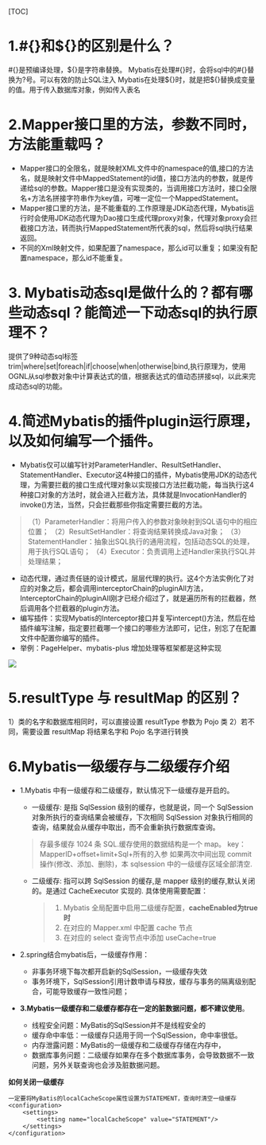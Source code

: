 [TOC]


# 1.#{}和${}的区别是什么？

#{}是预编译处理，${}是字符串替换。
Mybatis在处理#{}时，会将sql中的#{}替换为?号。可以有效的防止SQL注入
Mybatis在处理${}时，就是把${}替换成变量的值。用于传入数据库对象，例如传入表名

# 2.Mapper接口里的方法，参数不同时，方法能重载吗？

- Mapper接口的全限名，就是映射XML文件中的namespace的值,接口的方法名，就是映射文件中MappedStatement的id值，接口方法内的参数，就是传递给sql的参数。Mapper接口是没有实现类的，当调用接口方法时，接口全限名+方法名拼接字符串作为key值，可唯一定位一个MappedStatement。
- Mapper接口里的方法，是不能重载的.工作原理是JDK动态代理，Mybatis运行时会使用JDK动态代理为Dao接口生成代理proxy对象，代理对象proxy会拦截接口方法，转而执行MappedStatement所代表的sql，然后将sql执行结果返回。
- 不同的Xml映射文件，如果配置了namespace，那么id可以重复；如果没有配置namespace，那么id不能重复。

# 3. Mybatis动态sql是做什么的？都有哪些动态sql？能简述一下动态sql的执行原理不？

提供了9种动态sql标签trim|where|set|foreach|if|choose|when|otherwise|bind,执行原理为，使用OGNL从sql参数对象中计算表达式的值，根据表达式的值动态拼接sql，以此来完成动态sql的功能。

# 4.简述Mybatis的插件plugin运行原理，以及如何编写一个插件。

- Mybatis仅可以编写针对ParameterHandler、ResultSetHandler、StatementHandler、Executor这4种接口的插件，Mybatis使用JDK的动态代理，为需要拦截的接口生成代理对象以实现接口方法拦截功能，每当执行这4种接口对象的方法时，就会进入拦截方法，具体就是InvocationHandler的invoke()方法，当然，只会拦截那些你指定需要拦截的方法。
> 
> （1）ParameterHandler：将用户传入的参数对象映射到SQL语句中的相应位置；
> （2）ResultSetHandler：将查询结果转换成Java对象；
> （3）StatementHandler：抽象出SQL执行的通用流程，包括动态SQL的处理，用于执行SQL语句；
> （4）Executor：负责调用上述Handler来执行SQL并处理结果；
> 
- 动态代理，通过责任链的设计模式，层层代理的执行。这4个方法实例化了对应的对象之后，都会调用interceptorChain的pluginAll方法，InterceptorChain的pluginAll刚才已经介绍过了，就是遍历所有的拦截器，然后调用各个拦截器的plugin方法。
- 编写插件：实现Mybatis的Interceptor接口并复写intercept()方法，然后在给插件编写注解，指定要拦截哪一个接口的哪些方法即可，记住，别忘了在配置文件中配置你编写的插件。
- 举例：PageHelper、mybatis-plus 增加处理等框架都是这种实现

![](https://img2024.cnblogs.com/blog/1694759/202406/1694759-20240620154159824-74835647.png)


# 5.resultType 与 resultMap 的区别？
1）类的名字和数据库相同时，可以直接设置 resultType 参数为 Pojo 类
2）若不同，需要设置 resultMap 将结果名字和 Pojo 名字进行转换


# 6.Mybatis一级缓存与二级缓存介绍
- 1.Mybatis 中有一级缓存和二级缓存，默认情况下一级缓存是开启的。
  - 一级缓存: 是指 SqlSession 级别的缓存，也就是说，同一个 SqlSession 对象所执行的查询结果会被缓存，下次相同 SqlSession 对象执行相同的查询，结果就会从缓存中取出，而不会重新执行数据库查询。
  > 存最多缓存 1024 条 SQL.缓存使用的数据结构是一个 map。 key：MapperID+offset+limit+Sql+所有的入参
  > 如果两次中间出现 commit 操作(修改、添加、删除)，本 sqlsession 中的一级缓存区域全部清空.

  - 二级缓存: 指可以跨 SqlSession 的缓存,是 mapper 级别的缓存,默认关闭的。是通过 CacheExecutor 实现的. 具体使用需要配置：
    > 1. Mybatis 全局配置中启用二级缓存配置，**cacheEnabled为true时**
    > 2. 在对应的 Mapper.xml 中配置 cache 节点
    > 3. 在对应的 select 查询节点中添加 useCache=true

- 2.spring结合mybatis后，一级缓存作用：
  - 非事务环境下每次都开启新的SqlSession，一级缓存失效
  - 事务环境下，SqlSession引用计数申请与释放，缓存与事务的隔离级别配合，可能导致缓存一致性问题；

- **3.Mybatis一级缓存和二级缓存都存在一定的脏数据问题，都不建议使用**。

  - 线程安全问题：MyBatis的SqlSession并不是线程安全的
  - 缓存命中率低：一级缓存只适用于同一个SqlSession，命中率很低。
  - 内存泄露问题：MyBatis的一级缓存和二级缓存存储在内存中，
  - 数据库事务问题：二级缓存如果存在多个数据库事务，会导致数据不一致问题，另外关联查询也会涉及脏数据问题。


**如何关闭一级缓存**

```
一定要将MyBatis的localCacheScope属性设置为STATEMENT，查询时清空一级缓存
<configuration>
    <settings>
        <setting name="localCacheScope" value="STATEMENT"/>
    </settings>
</configuration>
```
